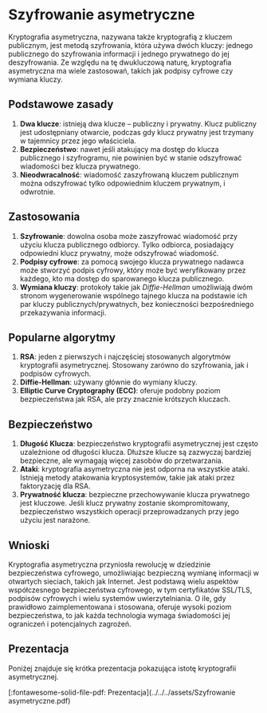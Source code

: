 # Szyfrowanie asymetryczne

Kryptografia asymetryczna, nazywana także kryptografią z kluczem publicznym, jest metodą szyfrowania, która używa dwóch kluczy: jednego publicznego do szyfrowania informacji i jednego prywatnego do jej deszyfrowania. Ze względu na tę dwukluczową naturę, kryptografia asymetryczna ma wiele zastosowań, takich jak podpisy cyfrowe czy wymiana kluczy.

## Podstawowe zasady

1. **Dwa klucze**: istnieją dwa klucze – publiczny i prywatny. Klucz publiczny jest udostępniany otwarcie, podczas gdy klucz prywatny jest trzymany w tajemnicy przez jego właściciela.
2. **Bezpieczeństwo**: nawet jeśli atakujący ma dostęp do klucza publicznego i szyfrogramu, nie powinien być w stanie odszyfrować wiadomości bez klucza prywatnego.
3. **Nieodwracalność**: wiadomość zaszyfrowaną kluczem publicznym można odszyfrować tylko odpowiednim kluczem prywatnym, i odwrotnie.

## Zastosowania

1. **Szyfrowanie**: dowolna osoba może zaszyfrować wiadomość przy użyciu klucza publicznego odbiorcy. Tylko odbiorca, posiadający odpowiedni klucz prywatny, może odszyfrować wiadomość.
2. **Podpisy cyfrowe**: za pomocą swojego klucza prywatnego nadawca może stworzyć podpis cyfrowy, który może być weryfikowany przez każdego, kto ma dostęp do sparowanego klucza publicznego.
3. **Wymiana kluczy**: protokoły takie jak *Diffie-Hellman* umożliwiają dwóm stronom wygenerowanie wspólnego tajnego klucza na podstawie ich par kluczy publicznych/prywatnych, bez konieczności bezpośredniego przekazywania informacji.

## Popularne algorytmy

1. **RSA**: jeden z pierwszych i najczęściej stosowanych algorytmów kryptografii asymetrycznej. Stosowany zarówno do szyfrowania, jak i podpisów cyfrowych.
2. **Diffie-Hellman**: używany głównie do wymiany kluczy.
3. **Elliptic Curve Cryptography (ECC)**: oferuje podobny poziom bezpieczeństwa jak RSA, ale przy znacznie krótszych kluczach.

## Bezpieczeństwo

1. **Długość Klucza**: bezpieczeństwo kryptografii asymetrycznej jest często uzależnione od długości klucza. Dłuższe klucze są zazwyczaj bardziej bezpieczne, ale wymagają więcej zasobów do przetwarzania.
2. **Ataki**: kryptografia asymetryczna nie jest odporna na wszystkie ataki. Istnieją metody atakowania kryptosystemów, takie jak ataki przez faktoryzację dla RSA.
3. **Prywatność klucza**: bezpieczne przechowywanie klucza prywatnego jest kluczowe. Jeśli klucz prywatny zostanie skompromitowany, bezpieczeństwo wszystkich operacji przeprowadzanych przy jego użyciu jest narażone.

## Wnioski

Kryptografia asymetryczna przyniosła rewolucję w dziedzinie bezpieczeństwa cyfrowego, umożliwiając bezpieczną wymianę informacji w otwartych sieciach, takich jak Internet. Jest podstawą wielu aspektów współczesnego bezpieczeństwa cyfrowego, w tym certyfikatów SSL/TLS, podpisów cyfrowych i wielu systemów uwierzytelniania. O ile, gdy prawidłowo zaimplementowana i stosowana, oferuje wysoki poziom bezpieczeństwa, to jak każda technologia wymaga świadomości jej ograniczeń i potencjalnych zagrożeń.

## Prezentacja

Poniżej znajduje się krótka prezentacja pokazująca istotę kryptografii asymetrycznej.

[:fontawesome-solid-file-pdf: Prezentacja](../../../assets/Szyfrowanie asymetryczne.pdf)
